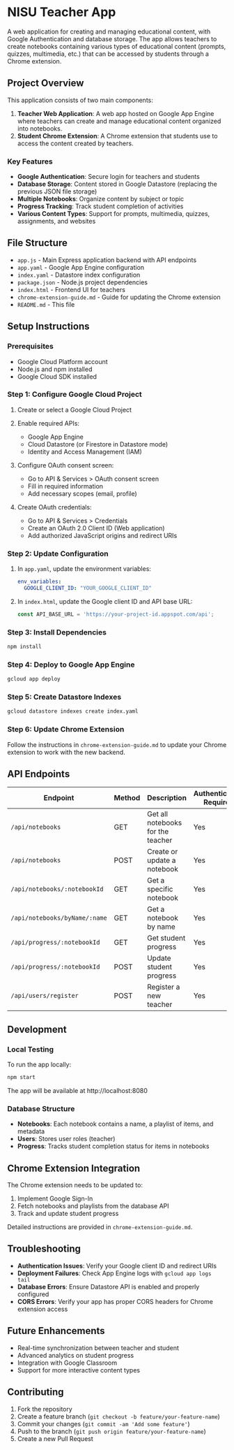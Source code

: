 # NISU Teacher App

A web application for creating and managing educational content, with Google Authentication and database storage. The app allows teachers to create notebooks containing various types of educational content (prompts, quizzes, multimedia, etc.) that can be accessed by students through a Chrome extension.

## Project Overview

This application consists of two main components:

1. **Teacher Web Application**: A web app hosted on Google App Engine where teachers can create and manage educational content organized into notebooks.
2. **Student Chrome Extension**: A Chrome extension that students use to access the content created by teachers.

### Key Features

- **Google Authentication**: Secure login for teachers and students
- **Database Storage**: Content stored in Google Datastore (replacing the previous JSON file storage)
- **Multiple Notebooks**: Organize content by subject or topic
- **Progress Tracking**: Track student completion of activities
- **Various Content Types**: Support for prompts, multimedia, quizzes, assignments, and websites

## File Structure

- `app.js` - Main Express application backend with API endpoints
- `app.yaml` - Google App Engine configuration
- `index.yaml` - Datastore index configuration
- `package.json` - Node.js project dependencies
- `index.html` - Frontend UI for teachers
- `chrome-extension-guide.md` - Guide for updating the Chrome extension
- `README.md` - This file

## Setup Instructions

### Prerequisites

- Google Cloud Platform account
- Node.js and npm installed
- Google Cloud SDK installed

### Step 1: Configure Google Cloud Project

1. Create or select a Google Cloud Project
2. Enable required APIs:
   - Google App Engine
   - Cloud Datastore (or Firestore in Datastore mode)
   - Identity and Access Management (IAM)

3. Configure OAuth consent screen:
   - Go to API & Services > OAuth consent screen
   - Fill in required information
   - Add necessary scopes (email, profile)

4. Create OAuth credentials:
   - Go to API & Services > Credentials
   - Create an OAuth 2.0 Client ID (Web application)
   - Add authorized JavaScript origins and redirect URIs

### Step 2: Update Configuration

1. In `app.yaml`, update the environment variables:
   ```yaml
   env_variables:
     GOOGLE_CLIENT_ID: "YOUR_GOOGLE_CLIENT_ID"
   ```

2. In `index.html`, update the Google client ID and API base URL:
   ```javascript
   const API_BASE_URL = 'https://your-project-id.appspot.com/api';
   ```

### Step 3: Install Dependencies

```bash
npm install
```

### Step 4: Deploy to Google App Engine

```bash
gcloud app deploy
```

### Step 5: Create Datastore Indexes

```bash
gcloud datastore indexes create index.yaml
```

### Step 6: Update Chrome Extension

Follow the instructions in `chrome-extension-guide.md` to update your Chrome extension to work with the new backend.

## API Endpoints

| Endpoint | Method | Description | Authentication Required |
|----------|--------|-------------|------------------------|
| `/api/notebooks` | GET | Get all notebooks for the teacher | Yes |
| `/api/notebooks` | POST | Create or update a notebook | Yes |
| `/api/notebooks/:notebookId` | GET | Get a specific notebook | Yes |
| `/api/notebooks/byName/:name` | GET | Get a notebook by name | Yes |
| `/api/progress/:notebookId` | GET | Get student progress | Yes |
| `/api/progress/:notebookId` | POST | Update student progress | Yes |
| `/api/users/register` | POST | Register a new teacher | Yes |

## Development

### Local Testing

To run the app locally:

```bash
npm start
```

The app will be available at http://localhost:8080

### Database Structure

- **Notebooks**: Each notebook contains a name, a playlist of items, and metadata
- **Users**: Stores user roles (teacher)
- **Progress**: Tracks student completion status for items in notebooks

## Chrome Extension Integration

The Chrome extension needs to be updated to:

1. Implement Google Sign-In
2. Fetch notebooks and playlists from the database API
3. Track and update student progress

Detailed instructions are provided in `chrome-extension-guide.md`.

## Troubleshooting

- **Authentication Issues**: Verify your Google client ID and redirect URIs
- **Deployment Failures**: Check App Engine logs with `gcloud app logs tail`
- **Database Errors**: Ensure Datastore API is enabled and properly configured
- **CORS Errors**: Verify your app has proper CORS headers for Chrome extension access

## Future Enhancements

- Real-time synchronization between teacher and student
- Advanced analytics on student progress
- Integration with Google Classroom
- Support for more interactive content types

## Contributing

1. Fork the repository
2. Create a feature branch (`git checkout -b feature/your-feature-name`)
3. Commit your changes (`git commit -am 'Add some feature'`)
4. Push to the branch (`git push origin feature/your-feature-name`)
5. Create a new Pull Request
